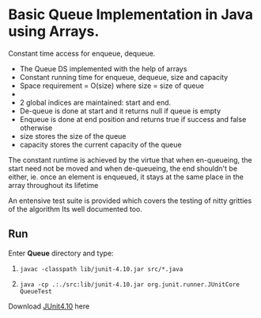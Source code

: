 # Basic Queue Implementation in Java using Arrays.

Constant time access for enqueue, dequeue.

* The Queue DS implemented with the help of arrays
* Constant running time for enqueue, dequeue, size and capacity
* Space requirement  = O(size) where size = size of queue
*
* 2 global indices are maintained: start and end.
* De-queue is done at start and it returns null if queue is empty
* Enqueue is done at end position and returns true if success and false otherwise
* size stores the size of the queue
* capacity stores the current capacity of the queue


The constant runtime is achieved by the virtue that when en-queueing, the start need not be moved
and when de-queueing, the end shouldn't be either, ie. once an element is enqueued, it stays at the same
place in the array throughout its lifetime

An entensive test suite is provided which covers the testing of nitty gritties of the algorithm
Its well documented too.


## Run

Enter **Queue** directory and type:

1. `javac -classpath lib/junit-4.10.jar src/*.java`

2. `java -cp .:./src:lib/junit-4.10.jar org.junit.runner.JUnitCore QueueTest`

Download [JUnit4.10](https://cloud.github.com/downloads/junit-team/junit/junit-4.10.jar) here

